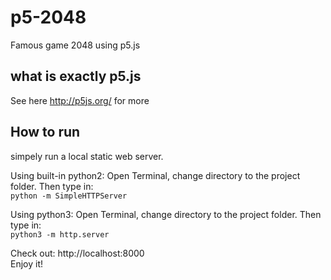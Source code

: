 # p5-2048
Famous game 2048 using p5.js

## what is exactly p5.js
See here http://p5js.org/ for more

## How to run
simpely run a local static web server.

Using built-in python2:
Open Terminal, change directory to the project folder. Then type in:  
```python -m SimpleHTTPServer```

Using python3:
Open Terminal, change directory to the project folder. Then type in:  
```python3 -m http.server```

Check out: http://localhost:8000  
Enjoy it!
